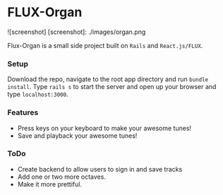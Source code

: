 # FLUX-Organ

![screenshot]
[screenshot]: ./images/organ.png

Flux-Organ is a small side project built on `Rails` and `React.js/FLUX`.

### Setup

Download the repo, navigate to the root app directory and run `bundle install`. Type `rails s` to start the server and open up your browser and type `localhost:3000`.

### Features

- Press keys on your keyboard to make your awesome tunes!
- Save and playback your awesome tunes!

### ToDo

- Create backend to allow users to sign in and save tracks
- Add one or two more octaves.
- Make it more prettiful.

